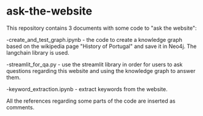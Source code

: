 # ask-the-website

This repository contains 3 documents with some code to "ask the website":

-create_and_test_graph.ipynb - the code to create a knowledge graph based on the wikipedia page "History of Portugal" and save it in Neo4j. The langchain library is used. 

-streamlit_for_qa.py - use the streamlit library in order for users to ask questions regarding this website and using the knowledge graph to answer them.

-keyword_extraction.ipynb - extract keywords from the website. 


All the references regarding some parts of the code are inserted as comments. 
